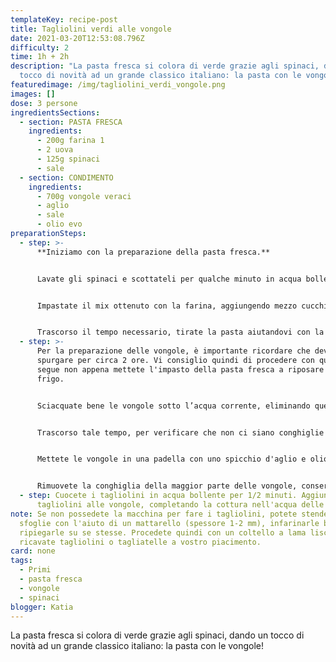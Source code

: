 ```yaml
---
templateKey: recipe-post
title: Tagliolini verdi alle vongole
date: 2021-03-20T12:53:08.796Z
difficulty: 2
time: 1h + 2h
description: "La pasta fresca si colora di verde grazie agli spinaci, dando un
  tocco di novità ad un grande classico italiano: la pasta con le vongole!"
featuredimage: /img/tagliolini_verdi_vongole.png
images: []
dose: 3 persone
ingredientsSections:
  - section: PASTA FRESCA
    ingredients:
      - 200g farina 1
      - 2 uova
      - 125g spinaci
      - sale
  - section: CONDIMENTO
    ingredients:
      - 700g vongole veraci
      - aglio
      - sale
      - olio evo
preparationSteps:
  - step: >-
      **Iniziamo con la preparazione della pasta fresca.**


      Lavate gli spinaci e scottateli per qualche minuto in acqua bollente. Dopo averli fatti raffreddare, strizzateli e frullateli con le uova.


      Impastate il mix ottenuto con la farina, aggiungendo mezzo cucchiaino di sale. Fate una palla, avvolgetela con della pellicola e fate riposare in frigo per un'ora.


      Trascorso il tempo necessario, tirate la pasta aiutandovi con la macchina per fare la pasta fresca, aggiungendo farina ad ogni passaggio se troppo morbida o appiccicosa. Ricavate quindi dei tagliolini.
  - step: >-
      Per la preparazione delle vongole, è importante ricordare che devono
      spurgare per circa 2 ore. Vi consiglio quindi di procedere con quanto
      segue non appena mettete l'impasto della pasta fresca a riposare in
      frigo. 


      Sciacquate bene le vongole sotto l’acqua corrente, eliminando quelle già aperte. Mettetele poi a mollo in acqua fredda e aggiungete un pugno di sale grosso. Lasciatele spurgare per circa 2 ore.


      Trascorso tale tempo, per verificare che non ci siano conghiglie piene di sabbia, sbattete una per una su un piano: le vongole piene di sabbia si apriranno subito e andranno buttate.


      Mettete le vongole in una padella con uno spicchio d'aglio e olio evo e coprire con un coperchio: le vongole si apriranno in pochi minuti.


      Rimuovete la conghiglia della maggior parte delle vongole, conservandone solo i frutti di mare. Tenete da parte solo alcuni molluschi interi per decorare il piatto finale.
  - step: Cuocete i tagliolini in acqua bollente per 1/2 minuti. Aggiungete quindi i
      tagliolini alle vongole, completando la cottura nell'acqua delle stesse.
note: Se non possedete la macchina per fare i tagliolini, potete stendere delle
  sfoglie con l'aiuto di un mattarello (spessore 1-2 mm), infarinarle bene e
  ripiegarle su se stesse. Procedete quindi con un coltello a lama liscia e
  ricavate tagliolini o tagliatelle a vostro piacimento.
card: none
tags:
  - Primi
  - pasta fresca
  - vongole
  - spinaci
blogger: Katia
---
```

La pasta fresca si colora di verde grazie agli spinaci, dando un tocco di novità ad un grande classico italiano: la pasta con le vongole!